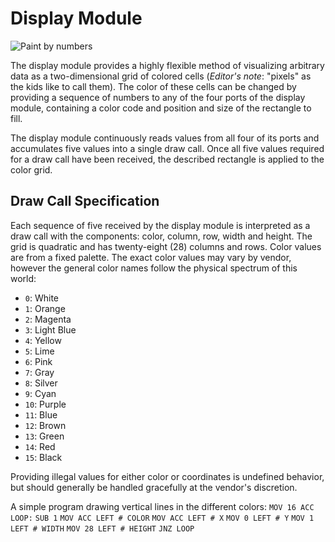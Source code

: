 # Display Module

![Paint by numbers](item:tis3d:moduleDisplay)

The display module provides a highly flexible method of visualizing arbitrary data as a two-dimensional grid of colored cells (*Editor's note*: "pixels" as the kids like to call them). The color of these cells can be changed by providing a sequence of numbers to any of the four ports of the display module, containing a color code and position and size of the rectangle to fill.

The display module continuously reads values from all four of its ports and accumulates five values into a single draw call. Once all five values required for a draw call have been received, the described rectangle is applied to the color grid.

## Draw Call Specification
Each sequence of five received by the display module is interpreted as a draw call with the components: color, column, row, width and height. The grid is quadratic and has twenty-eight (28) columns and rows. Color values are from a fixed palette. The exact color values may vary by vendor, however the general color names follow the physical spectrum of this world:
- `0`: White
- `1`: Orange
- `2`: Magenta
- `3`: Light Blue
- `4`: Yellow
- `5`: Lime
- `6`: Pink
- `7`: Gray
- `8`: Silver
- `9`: Cyan
- `10`: Purple
- `11`: Blue
- `12`: Brown
- `13`: Green
- `14`: Red
- `15`: Black

Providing illegal values for either color or coordinates is undefined behavior, but should generally be handled gracefully at the vendor's discretion.

A simple program drawing vertical lines in the different colors:
`MOV 16 ACC`
`LOOP:`
`SUB 1`
`MOV ACC LEFT # COLOR`
`MOV ACC LEFT # X`
`MOV 0 LEFT # Y`
`MOV 1 LEFT # WIDTH`
`MOV 28 LEFT # HEIGHT`
`JNZ LOOP`
